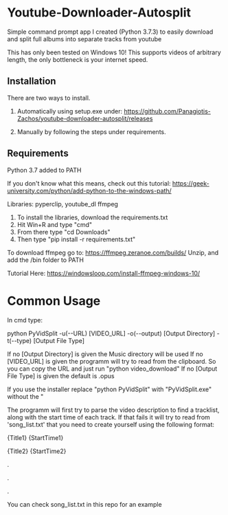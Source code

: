 # Youtube-Downloader-Autosplit
Simple command prompt app I created (Python 3.7.3) to easily download and split full albums into separate tracks from youtube

This has only been tested on Windows 10!
This supports videos of arbitrary length, the only bottleneck is your internet speed.

Installation
-------

There are two ways to install. 

1. Automatically using setup.exe under: https://github.com/Panagiotis-Zachos/youtube-downloader-autosplit/releases

2. Μanually by following the steps under requirements.

Requirements
-------
Python 3.7 added to PATH

If you don't know what this means, check out this tutorial: https://geek-university.com/python/add-python-to-the-windows-path/

Libraries: pyperclip, youtube_dl
ffmpeg

1. To install the libraries, download the requirements.txt
2. Hit Win+R and type "cmd"
3. From there type "cd Downloads"
4. Then type "pip install -r requirements.txt"

To download ffmpeg go to: https://ffmpeg.zeranoe.com/builds/
Unzip, and add the /bin folder to PATH

Tutorial Here: https://windowsloop.com/install-ffmpeg-windows-10/

Common Usage
=========
In cmd type:

python PyVidSplit -u(--URL) [VIDEO_URL] -o(--output) [Output Directory] -t(--type) [Output File Type]

If no [Output Directory] is given the Music directory will be used
If no [VIDEO_URL] is given the programm will try to read from the clipboard. So you can
copy the URL and just run "python video_download"
If no [Output File Type] is given the default is .opus

If you use the installer replace "python PyVidSplit" with "PyVidSplit.exe" without the "

The programm will first try to parse the video description to find a tracklist, along with the start
time of each track. If that fails it will try to read from 'song_list.txt' that you need to create
yourself using the following format:

{Title1} {StartTime1}

{Title2} {StartTime2}

.

.

.

You can check song_list.txt in this repo for an example
